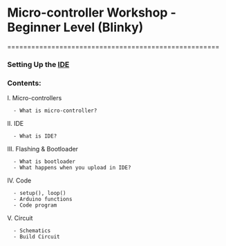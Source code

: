 # Micro-controller Workshop - Beginner Level (Blinky)
=====================================================

### Setting Up the [IDE](https://learn.adafruit.com/introducing-trinket/setting-up-with-arduino-ide)

### Contents: 

 I.   Micro-controllers
 
      - What is micro-controller?
      
 II.  IDE
 
      - What is IDE?
      
 III. Flashing & Bootloader
 
      - What is bootloader
      - What happens when you upload in IDE?
      
 IV.  Code 
 
      - setup(), loop()
      - Arduino functions
      - Code program
      
 V.   Circuit
 
      - Schematics
      - Build Circuit

 
